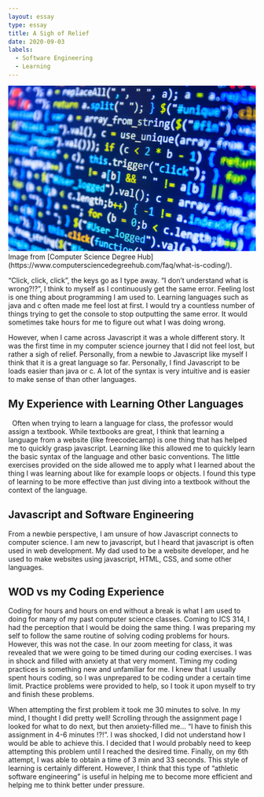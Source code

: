 ```yaml
---
layout: essay
type: essay
title: A Sigh of Relief 
date: 2020-09-03
labels:
  - Software Engineering
  - Learning
---
```


<img class="ui medium left floated image" src="../images/A-sigh-of-relief.jpg">
Image from [Computer Science Degree Hub](https://www.computersciencedegreehub.com/faq/what-is-coding/).


“Click, click, click”, the keys go as I type away. “I don’t understand what is wrong?!?”, I think to myself as I continuously get the same error. Feeling lost is one thing about programming I am used to. Learning languages such as java and c often made me feel lost at first. I would try a countless number of things trying to get the console to stop outputting the same error. It would sometimes take hours for me to figure out what I was doing wrong. 
 

However, when I came across Javascript it was a whole different story. It was the first time in my computer science journey that I did not feel lost, but rather a sigh of relief. 
Personally, from a newbie to Javascript like myself I think that it is a great language so far. Personally, I find Javascript to be loads easier than java or c. A lot of the syntax is very intuitive and is easier to make sense of than other languages. 

## My Experience with Learning Other Languages
 
Often when trying to learn a language for class, the professor would assign a textbook. While textbooks are great, I think that learning a language from a website (like freecodecamp) is one thing that has helped me to quickly grasp javascript. Learning like this allowed me to quickly learn the basic syntax of the language and other basic conventions. The little exercises provided on the side allowed me to apply what I learned about the thing I was learning about like for example loops or objects. I found this type of learning to be more effective than just diving into a textbook without the context of the language. 


## Javascript and Software Engineering

From a newbie perspective, I am unsure of how Javascript connects to computer science. I am new to javascript, but I heard that javascript is often used in web development. My dad used to be a website developer, and he used to make websites using javascript, HTML, CSS, and some other languages. 
 
## WOD vs my Coding Experience 

Coding for hours and hours on end without a break is what I am used to doing for many of my past computer science classes. Coming to ICS 314, I had the perception that I would be doing the same thing. I was preparing my self to follow the same routine of solving coding problems for hours. However, this was not the case. In our zoom meeting for class, it was revealed that we were going to be timed during our coding exercises. I was in shock and filled with anxiety at that very moment. Timing my coding practices is something new and unfamiliar for me. I knew that I usually spent hours coding, so I was unprepared to be coding under a certain time limit. Practice problems were provided to help, so I took it upon myself to try and finish these problems. 

When attempting the first problem it took me 30 minutes to solve. In my mind, I thought I did pretty well! Scrolling through the assignment page I looked for what to do next, but then anxiety-filled me… “I have to finish this assignment in 4-6 minutes !?!”. I was shocked, I did not understand how I would be able to achieve this. I decided that I would probably need to keep attempting this problem until I reached the desired time. Finally, on my 6th attempt, I was able to obtain a time of 3 min and 33 seconds. This style of learning is certainly different. However, I think that this type of “athletic software engineering” is useful in helping me to become more efficient and helping me to think better under pressure. 
 


